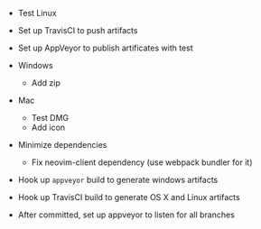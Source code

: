 - Test Linux
- Set up TravisCI to push artifacts
- Set up AppVeyor to publish artificates with test

- Windows
    - Add zip

- Mac
    - Test DMG
    - Add icon

- Minimize dependencies
    - Fix neovim-client dependency (use webpack bundler for it)

- Hook up `appveyor` build to generate windows artifacts
- Hook up TravisCI build to generate OS X and Linux artifacts

- After committed, set up appveyor to listen for all branches
